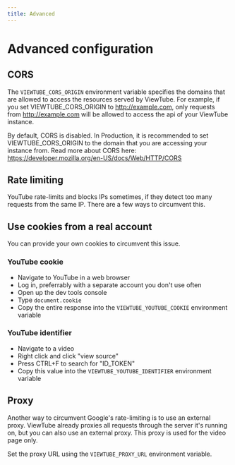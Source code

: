 ```yaml
---
title: Advanced
---
```


# Advanced configuration

## CORS

The `VIEWTUBE_CORS_ORIGIN` environment variable specifies the domains that are allowed to access the resources served by ViewTube.
For example, if you set VIEWTUBE_CORS_ORIGIN to http://example.com, only requests from http://example.com will be allowed to access the api of your ViewTube instance.

By default, CORS is disabled. In Production, it is recommended to set VIEWTUBE_CORS_ORIGIN to the domain that you are accessing your instance from.
Read more about CORS here: https://developer.mozilla.org/en-US/docs/Web/HTTP/CORS


## Rate limiting

YouTube rate-limits and blocks IPs sometimes, if they detect too many requests from the same IP. There are a few ways to circumvent this.

## Use cookies from a real account

You can provide your own cookies to circumvent this issue.

### YouTube cookie

- Navigate to YouTube in a web browser
- Log in, preferrably with a separate account you don't use often
- Open up the dev tools console
- Type `document.cookie`
- Copy the entire response into the `VIEWTUBE_YOUTUBE_COOKIE` environment variable

### YouTube identifier

- Navigate to a video
- Right click and click "view source"
- Press CTRL+F to search for "ID_TOKEN"
- Copy this value into the `VIEWTUBE_YOUTUBE_IDENTIFIER` environment variable

## Proxy

Another way to circumvent Google's rate-limiting is to use an external proxy.
ViewTube already proxies all requests through the server it's running on, but you can also use an external proxy.
This proxy is used for the video page only.

Set the proxy URL using the `VIEWTUBE_PROXY_URL` environment variable.
